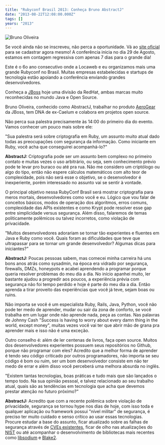 ```yaml
---
title: "Rubyconf Brasil 2013: Conheça Bruno AbstractJ"
date: "2013-08-22T12:08:00.000Z"
tags: []
years: "2013"
---
```


<p></p>
<p><img src="http://www.rubyconf.com.br/assets/speakers/AbstractJ-14a848792b16fe6dcc881c45fcfcd370.jpg" srcset="http://www.rubyconf.com.br/assets/speakers/AbstractJ-14a848792b16fe6dcc881c45fcfcd370.jpg 2x" alt="Bruno Oliveira"></p>
<p>Se você ainda não se inscreveu, não perca a oportunidade. Vá ao <a href="http://www.rubyconf.com.br">site oficial</a> para se cadastrar agora mesmo! A conferência inicia no dia 29 de Agosto, estamos em contagem regressiva com apenas 7 dias para o grande dia!</p>
<p>Este é o 6o ano consecutivo onde a Locaweb e eu organizamos mais uma grande Rubyconf no Brasil. Muitas empresas estabelecidas e startups de tecnologia estão apoiando a conferência enviando grandes desenvolvedores.</p>
<p>Conheça a <a href="http://www.jboss.com/">JBoss</a> hoje uma divisão da RedHat, ambas marcas muito reconhecidas no mundo Java e Open Source.</p>
<p>Bruno Oliveira, conhecido como AbstractJ, trabalhar no produto <a href="http://aerogear.org/">AeroGear</a> da JBoss, tem DNA de ex-Caelum e colabora em projetos open source.</p>
<p>Não perca sua palestra precisamente às 14:00 do primeiro dia do evento. Vamos conhecer um pouco mais sobre ele:</p>
<p></p>
<p></p>
<p>"Sua palestra será sobre criptografia em Ruby, um assunto muito atual dado todas as preocupações com segurança da informação. Como iniciante em Ruby, você acha que conseguirei acompanhá-lo?"</p>
<p><strong>AbstractJ:</strong> Criptografia pode ser um assunto bem complexo no primeiro contato e muitas vezes o uso arbitrário, ou seja, sem conhecimento prévio pode te levar pro buraco ou até pra rua. Não me considero um criptólogo ou algo do tipo, então não espere cálculos matemáticos com alto teor de complexidade, pois não será esse o objetivo, se o desenvolvedor é inexperiente, porém interessado no assunto vai se sentir à vontade.</p>
<p>O principal objetivo nessa RubyConf Brasil será mostrar criptografia para meros mortais, desenvolvedores como você e eu. Lógico que vou falar de conceitos básicos, modos de operação dos algoritmos, erros comuns, complexidade das APIs existentes e como Krypt pode resolver esse gap entre simplicidade versus segurança. Além disso, falaremos de temas politicamente polêmicos ou talvez incorretos, como violação de privacidade.</p>
<p>"Muitos desenvolvedores adorariam se tornar tão experientes e fluentes em Java e Ruby como você. Quais foram as dificuldades que teve que ultrapassar para se tornar um grande desenvolvedor? Algumas dicas para iniciantes?"</p>
<p><strong>AbstractJ:</strong> Poucas pessoas sabem, mas comecei minha carreira há uns bons anos atrás como sysadmin, na época era vidrado por segurança, firewalls, DMZs, honeypots e acabei aprendendo a programar porque queria resolver problemas do meu dia a dia. No início apanhei muito, ler bastante ajudou a progredir aos poucos, a experiência prévia com segurança não foi tempo perdido e hoje é parte do meu dia a dia. Então aprenda a tirar proveito das experiências que você já teve, sejam boas ou ruins.</p>
<p>Não importa se você é um especialista Ruby, Rails, Java, Python, você não pode ter medo de aprender, mudar ou sair da zona de conforto, se você trabalha em um lugar onde não aprende nada, peça as contas. Nas palavras de Johnny Cash "Success is having to worry about every damn thing in the world, except money", muitas vezes você vai ter que abrir mão de grana pra aprender mais e isso não é uma exceção.</p>
<p>Outro conselho é: além de ler centenas de livros, faça open source. Muitos dos desenvolvedores experientes possuem seus repositórios no Github, porque não programar com eles? Acredito que a melhor forma de aprender é tendo seu código criticado por outros programadores, não importa se seu código é bom ou ruim, ser um bom desenvolvedor consiste em não ter medo de errar e além disso você perceberá uma melhora absurda no inglês.</p>
<p>"Existem tantas tecnologias, boas práticas e tudo mais que são lançados o tempo todo. Na sua opinião pessoal, e talvez relacionado ao seu trabalho atual, quais são as tendências em tecnologia que acha que devemos prestar atenção no futuro próximo?"</p>
<p><strong>AbstractJ:</strong> Acredito que com a recente polêmica sobre violação de privacidade, segurança se tornou hype nos dias de hoje, com isso toda e qualquer aplicação ou framework possui "nível militar" de segurança, é preciso ter muito cuidado e senso crítico ao usar essas tecnologias. Procure estudar a base do assunto, ficar atualizado sobre as falhas de segurança através de <a href="https://groups.google.com/forum/#!forum/ruby-security-ann">CVEs existentes</a>, ficar de olho nas atualizações do <a href="https://csrc.nist.gov/news_events/index.html">NIST</a> ou até acompanhar o desenvolvimento de bibliotecas mais recentes como <a href="https://github.com/jedisct1/libsodium">libsodium</a> e <a href="https://blake2.net/">Blake2</a>.</p>
<p></p>